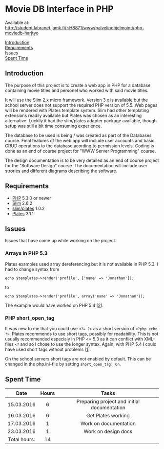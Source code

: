 # Movie DB Interface in PHP

Available at: http://student.labranet.jamk.fi/~H8871/www/palvelinohjelmointi/php-moviedb-harjtyo

[Introduction](#introduction)  
[Requirements](#requirements)  
[Issues](#issues)  
[Spent Time](#spent-time)  

## Introduction

The purpose of this project is to create a web app in PHP for a database containing movie titles and personel who worked with said movie titles.

It will use the Slim 2.x micro framework. Version 3.x is available but the school server does not support the required PHP version of 5.5. Web pages will be rendered with Plates template system. Slim had other templating extensions readily available but Plates was chosen as an interesting alternative. Luckily it had the slim/plates adapter package available, though setup was still a bit time consuming experience.

The database to be used is being / was created as part of the Databases course. Final features of the web app will include user accounts and basic CRUD operations to the database acording to permission levels. Coding is done as an end of course project for "WWW Server Programming" course.

The design documentation is to be very detailed as an end of course project for the "Software Design" course. The documentation will include user strories and different diagrams describing the software.

## Requirements

- [PHP](http://php.net/) 5.3.0 or newer
- [Slim](http://www.slimframework.com/) 2.6.2
- [slim/plates](https://packagist.org/packages/slim/plates) 1.0.2
- [Plates](http://platesphp.com/) 3.1.1

## Issues

Issues that have come up while working on the project.

### Arrays in PHP 5.3

Plates examples used array dereferencing but it is not available in PHP 5.3. I had to change syntax from

    echo $templates->render('profile', ['name' => 'Jonathan']);
to

    echo $templates->render('profile', array('name' => 'Jonathan'));

The example would have worked on PHP 5.4 [[2]].

### PHP short_open_tag

It was new to me that you could use `<?= ?>` as a short version of `<?php echo ?>`. Plates recommends to use short tags, possibly for readability. This is not usually recommended especialy in PHP <= 5.3 as it can conflict with XML-files `<?` and so I chose to use the longer syntax. Again, with PHP 5.4 I could have used short tags without problems [[1]].

On the school servers short tags are not enabled by default. This can be changed in the php.ini-file by setting `short_open_tag: On`.

## Spent Time

| Date | Hours | Tasks |
| :---: | :---: | :---: |
| 15.03.2016 | 6 | Preparing project and initial documentation |
| 16.03.2016 | 6 | Get Plates working |
| 17.03.2016 | 1 | Work on documentation |
| 23.03.2016 | 1 | Work on design docs |
| Total hours: | 14 |  |

[1]: http://php.net/manual/en/ini.core.php#ini.short-open-tag
[2]: http://stackoverflow.com/questions/742764/php-syntax-for-dereferencing-function-result
